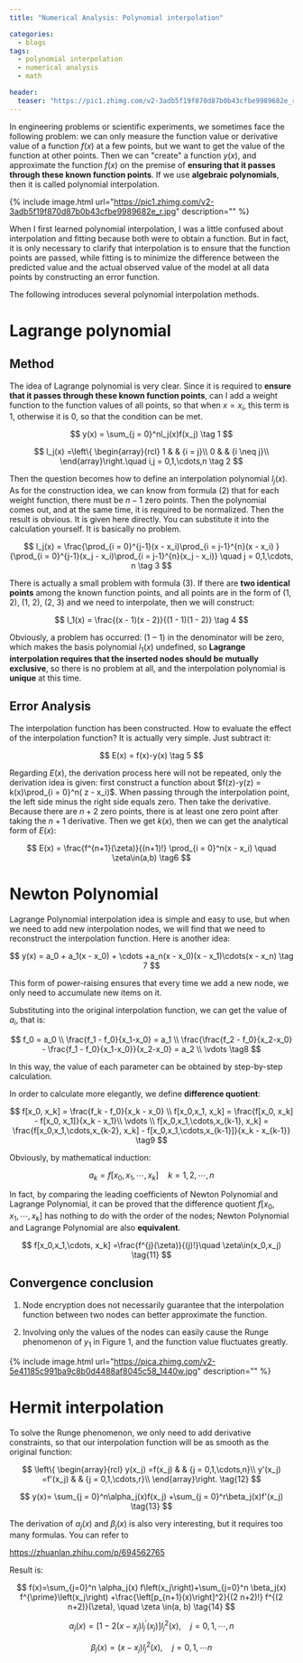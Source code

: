 ```yaml
---
title: "Numerical Analysis: Polynomial interpolation"

categories:
  - blogs
tags:
  - polynomial interpolation
  - numerical analysis
  - math

header: 
  teaser: "https://pic1.zhimg.com/v2-3adb5f19f870d87b0b43cfbe9989682e_r.jpg"
---
```


In engineering problems or scientific experiments, we sometimes face the following problem: we can only measure the function value or derivative value of a function $f(x)$ at a few points, but we want to get the value of the function at other points. Then we can "create" a function $y(x)$, and approximate the function $f(x)$ on the premise of **ensuring that it passes through these known function points**. If we use **algebraic polynomials**, then it is called polynomial interpolation.

{% include image.html url="https://pic1.zhimg.com/v2-3adb5f19f870d87b0b43cfbe9989682e_r.jpg" description="" %}

When I first learned polynomial interpolation, I was a little confused about interpolation and fitting because both were to obtain a function. But in fact, it is only necessary to clarify that interpolation is to ensure that the function points are passed, while fitting is to minimize the difference between the predicted value and the actual observed value of the model at all data points by constructing an error function.

The following introduces several polynomial interpolation methods.

# Lagrange polynomial

## Method

The idea of Lagrange polynomial is very clear. Since it is required to **ensure that it passes through these known function points**, can I add a weight function to the function values of all points, so that when $x = x_i$, this term is 1, otherwise it is 0, so that the condition can be met.

$$
y(x) = \sum_{j = 0}^nl_j(x)f(x_j) \tag 1
$$

$$
l_j(x) =\left\{
\begin{array}{rcl}
1      &      & {i = j}\\
0     &      & {i \neq j}\\
\end{array}\right.\quad i,j = 0,1,\cdots,n \tag 2
$$

Then the question becomes how to define an interpolation polynomial $l_j(x)$. As for the construction idea, we can know from formula $(2)$ that for each weight function, there must be $n-1$ zero points. Then the polynomial comes out, and at the same time, it is required to be normalized. Then the result is obvious. It is given here directly. You can substitute it into the calculation yourself. It is basically no problem.

$$
l_j(x) = \frac{\prod_{i = 0}^{j-1}(x - x_i)\prod_{i = j-1}^{n}(x - x_i) }{\prod_{i = 0}^{j-1}(x_j - x_i)\prod_{i = j-1}^{n}(x_j - x_i)} \quad j = 0,1,\cdots, n \tag 3
$$

There is actually a small problem with formula (3). If there are **two identical points** among the known function points, and all points are in the form of (1, 2), (1, 2), (2, 3) and we need to interpolate, then we will construct:

$$
l_1(x) = \frac{(x - 1)(x - 2)}{(1 - 1)(1 - 2)} \tag 4
$$

Obviously, a problem has occurred: $(1 - 1)$ in the denominator will be zero, which makes the basis polynomial $l_1(x)$ undefined, so **Lagrange interpolation requires that the inserted nodes should be mutually exclusive**, so there is no problem at all, and the interpolation polynomial is **unique** at this time.

## Error Analysis

The interpolation function has been constructed. How to evaluate the effect of the interpolation function? It is actually very simple. Just subtract it:

$$
E(x) = f(x)-y(x) \tag 5
$$

Regarding $E(x)$, the derivation process here will not be repeated, only the derivation idea is given: first construct a function about $f(z)-y(z) = k(x)\prod_{i = 0}^n( z - x_i)$. When passing through the interpolation point, the left side minus the right side equals zero. Then take the derivative. Because there are $n + 2$ zero points, there is at least one zero point after taking the $n + 1$ derivative. Then we get $k(x)$, then we can get the analytical form of $E(x)$:

$$
E(x) = \frac{f^{n+1}(\zeta)}{(n+1)!} \prod_{i = 0}^n(x - x_i) \quad \zeta\in(a,b) \tag6
$$

# Newton Polynomial

Lagrange Polynomial interpolation idea is simple and easy to use, but when we need to add new interpolation nodes, we will find that we need to reconstruct the interpolation function. Here is another idea:

$$
y(x) = a_0 + a_1(x - x_0) + \cdots +a_n(x - x_0)(x - x_1)\cdots(x - x_n) \tag 7
$$

This form of power-raising ensures that every time we add a new node, we only need to accumulate new items on it.

Substituting into the original interpolation function, we can get the value of $a_i$, that is:

$$
f_0 = a_0 \\
\frac{f_1 - f_0}{x_1-x_0} = a_1 \\
\frac{\frac{f_2 - f_0}{x_2-x_0} - \frac{f_1 - f_0}{x_1-x_0}}{x_2-x_0} = a_2 \\
\vdots \tag8
$$

In this way, the value of each parameter can be obtained by step-by-step calculation.

In order to calculate more elegantly, we define **difference quotient**:

$$
f[x_0, x_k] = \frac{f_k - f_0}{x_k - x_0} \\
f[x_0,x_1, x_k] = \frac{f[x_0, x_k] - f[x_0, x_1]}{x_k - x_1}\\
\vdots \\
f[x_0,x_1,\cdots,x_{k-1}, x_k] = \frac{f[x_0,x_1,\cdots,x_{k-2}, x_k] - f[x_0,x_1,\cdots,x_{k-1}]}{x_k - x_{k-1}} \tag9
$$

Obviously, by mathematical induction:

$$
a_k=f[x_0,x_1,\cdots, x_k] \quad k = 1,2,\cdots, n \tag{10}
$$

In fact, by comparing the leading coefficients of Newton Polynomial and Lagrange Polynomial, it can be proved that the difference quotient $f[x_0,x_1,\cdots, x_k]$ has nothing to do with the order of the nodes; Newton Polynomial and Lagrange Polynomial are also **equivalent**.

$$
f[x_0,x_1,\cdots, x_k] =\frac{f^{j}(\zeta)}{(j)!}\quad \zeta\in(x_0,x_j) \tag{11}
$$

## Convergence conclusion

1. Node encryption does not necessarily guarantee that the interpolation function between two nodes can better approximate the function.

2. Involving only the values of the nodes can easily cause the Runge phenomenon of $y_1$ in Figure 1, and the function value fluctuates greatly.

{% include image.html url="https://pica.zhimg.com/v2-5e41185c991ba9c8b0d4488af8045c58_1440w.jpg" description="" %}

# Hermit interpolation

To solve the Runge phenomenon, we only need to add derivative constraints, so that our interpolation function will be as smooth as the original function:

$$
\left\{
\begin{array}{rcl}
y(x_j) =f(x_j)      &      & {j = 0,1,\cdots,n}\\
y'(x_j) =f'(x_j)     &      & {j = 0,1,\cdots,r}\\
\end{array}\right. \tag{12}
$$

$$
y(x)= \sum_{j = 0}^n\alpha_j(x)f(x_j) +\sum_{j = 0}^r\beta_j(x)f'(x_j) \tag{13}
$$

The derivation of $\alpha_j(x)$ and $\beta_j(x)$ is also very interesting, but it requires too many formulas. You can refer to

https://zhuanlan.zhihu.com/p/694562765

Result is:

$$
f(x)=\sum_{j=0}^n \alpha_j(x) f\left(x_j\right)+\sum_{j=0}^n \beta_j(x) f^{\prime}\left(x_j\right) +\frac{\left[p_{n+1}(x)\right]^2}{(2 n+2)!} f^{(2 n+2)}(\zeta), \quad \zeta \in(a, b) \tag{14}
$$

$$
\alpha_j(x)=\left[1-2\left(x-x_j\right) l_j^{\prime}\left(x_j\right)\right] l_j^2(x), \quad j=0,1, \cdots, n \tag{15}
$$

$$
\beta_j(x)=\left(x-x_j\right) l_j^2(x), \quad j=0,1, \cdots n \tag{16}
$$





